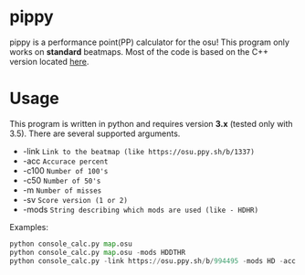 # pippy
pippy is a performance point(PP) calculator for the osu!
This program only works on **standard** beatmaps.
Most of the code is based on the C++ version located [here](https://github.com/Francesco149/oppai).

# Usage

This program is written in python and requires version **3.x** (tested only with 3.5).
There are several supported arguments.

* -link `Link to the beatmap (like https://osu.ppy.sh/b/1337)`
* -acc `Accurace percent`
* -c100 `Number of 100's`
* -c50 `Number of 50's`
* -m `Number of misses`
* -sv `Score version (1 or 2)`
* -mods `String describing which mods are used (like - HDHR)`

Examples:
```python
python console_calc.py map.osu
python console_calc.py map.osu -mods HDDTHR
python console_calc.py -link https://osu.ppy.sh/b/994495 -mods HD -acc 95.61
```

